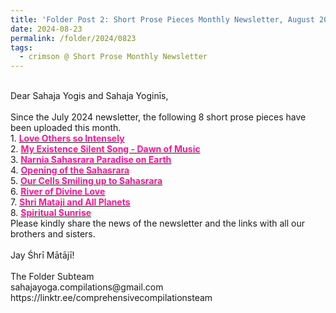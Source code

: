 ```yaml
---
title: 'Folder Post 2: Short Prose Pieces Monthly Newsletter, August 2024'
date: 2024-08-23
permalink: /folder/2024/0823
tags:
  - crimson @ Short Prose Monthly Newsletter
---
```


<p>
<br>
Dear Sahaja Yogis and Sahaja Yoginīs,<br>
<br>
Since the July 2024 newsletter, the following 8 short prose pieces have been uploaded this month.<br>
1. <a href="https://seven-teams.github.io/folder/2024-0806-ES-Love-Others-so-Intensely"> <font color="DeepPink"><b>Love Others so Intensely</b></font></a><br>
2. <a href="https://seven-teams.github.io/folder/2024-0806-ES-My-Existence-Silent-Song-Dawn-of-Music"> <font color="DeepPink"><b>My Existence Silent Song - Dawn of Music</b></font></a><br>
3. <a href="https://seven-teams.github.io/folder/2019-01-02-ES-Narnia-Sahasrara"> <font color="DeepPink"><b>Narnia Sahasrara Paradise on Earth</b></font></a><br>
4. <a href="https://seven-teams.github.io/folder/2024-08-22-ES-Opening-of-the-Sahasrara"> <font color="DeepPink"><b>Opening of the Sahasrara</b></font></a><br>
5. <a href="https://seven-teams.github.io/folder/2024-08-23-ES-Our-Cells-Smilling-up-to-Sahasrara"> <font color="DeepPink"><b>Our Cells Smiling up to Sahasrara</b></font></a><br>
6. <a href="https://seven-teams.github.io/folder/2024-08-23-ES-River-of-Divine-Love"> <font color="DeepPink"><b>River of Divine Love</b></font></a><br>
7. <a href="https://seven-teams.github.io/folder/2024-08-23-ES-Shri-Mataji-and-All-Planets"> <font color="DeepPink"><b>Shri Mataji and All Planets</b></font></a><br>
8. <a href="https://seven-teams.github.io/folder/2019-01-01-ES-Spiritual-Sunrise"> <font color="DeepPink"><b>Spiritual Sunrise</b></font></a><br>
Please kindly share the news of the newsletter and the links with all our brothers and sisters.<br>
<br>
Jay Śhrī Mātājī!<br>
<br>
The Folder Subteam<br>
sahajayoga.compilations@gmail.com<br>
https://linktr.ee/comprehensivecompilationsteam<br>
</p>